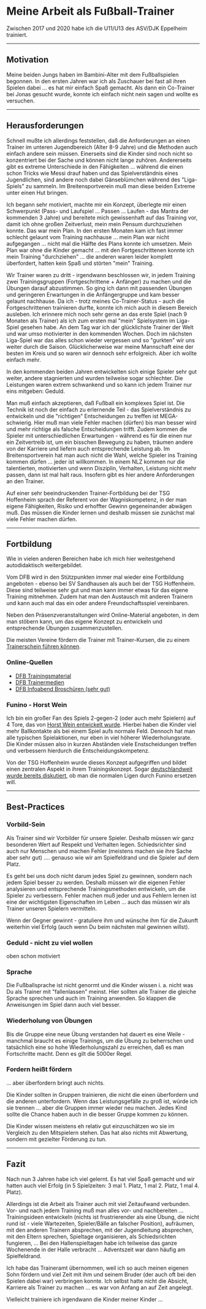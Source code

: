 # Meine Arbeit als Fußball-Trainer

Zwischen 2017 und 2020 habe ich die U11/U13 des ASV/DJK Eppelheim trainiert.

---

## Motivation

Meine beiden Jungs haben im Bambini-Alter mit dem Fußballspielen begonnen. In den ersten Jahren war ich als Zuschauer bei fast all ihren Spielen dabei ... es hat mir einfach Spaß gemacht. Als dann ein Co-Trainer bei Jonas gesucht wurde, konnte ich einfach nicht nein sagen und wollte es versuchen.

---

## Herausforderungen

Schnell mußte ich allerdings feststellen, daß die Anforderungen an einen Trainer im unteren Jugendbereich (Alter 8-9 Jahre) und die Methoden auch einfach andere sein müssen. Einerseits sind die Kinder sind noch nicht so konzentriert bei der Sache und können nicht lange zuhören. Andererseits gibt es extreme Unterschiede in den Fähigkeiten ... während die einen schon Tricks wie Messi drauf haben und das Spielverständnis eines Jugendlichen, sind andere noch dabei Gänseblümchen während des "Liga-Spiels" zu sammeln. Im Breitensportverein muß man diese beiden Extreme unter einen Hut bringen.

Ich begann sehr motiviert, machte mir ein Konzept, überlegte mir einen Schwerpunkt (Pass- und Laufspiel ... Passen ... Laufen - das Mantra der kommenden 3 Jahre) und bereitete mich gewissenhaft auf das Training vor, damit ich ohne großen Zeitverlust, mein mein Pensum durchzuziehen konnte. Das war mein Plan. In den ersten Monaten kam ich fast immer schlecht gelaunt vom Training nachhause ... mein Plan war nicht aufgegangen ... nicht mal die Hälfte des Plans konnte ich umsetzen. Mein Plan war ohne die Kinder gemacht ... mit den Fortgeschrittenen konnte ich mein Training "durchziehen" ... die anderen waren leider komplett überfordert, hatten kein Spaß und störten "mein" Training.

Wir Trainer waren zu dritt - irgendwann beschlossen wir, in jedem Training zwei Trainingsgruppen (Fortgeschrittene + Anfänger) zu machen und die Übungen darauf abzustimmen. So ging ich dann mit passenden Übungen und geringeren Erwartungen in die Anfängergruppe und kam besser gelaunt nachhause. Da ich - trotz meines Co-Trainer-Status - auch die Fortgeschrittenen trainieren durfte, konnte ich mich auch in diesem Bereich ausleben. Ich erinnere mich noch sehr gerne an das erste Spiel (nach 9 Monaten als Trainer) als ich zum ersten mal "mein" Spielsystem im Liga-Spiel gesehen habe. An dem Tag war ich der glücklichste Trainer der Welt und war umso motivierter in den kommenden Wochen. Doch im nächsten Liga-Spiel war das alles schon wieder vergessen und so "gurkten" wir uns weiter durch die Saison. Glücklicherweise war meine Mannschaft eine der besten im Kreis und so waren wir dennoch sehr erfolgreich. Aber ich wollte einfach mehr.

In den kommenden beiden Jahren entwickelten sich einige Spieler sehr gut weiter, andere stagnierten und wurden teilweise sogar schlechter. Die Leistungen waren extrem schwankend und so kann ich jedem Trainer nur eins mitgeben: Geduld.

Man muß einfach akzeptieren, daß Fußball ein komplexes Spiel ist. Die Technik ist noch der einfach zu erlernende Teil - das Spielverständnis zu entwickeln und die "richtigen" Entscheidungen zu treffen ist MEGA-schwierig. Hier muß man viele Fehler machen (dürfen) bis man besser wird und mehr richtige als falsche Entscheidungen trifft. Zudem kommen die Spieler mit unterschiedlichen Erwartungen - während es für die einen nur ein Zeitvertreib ist, um ein bisschen Bewegung zu haben, träumen andere von der Karriere und liefern auch entsprechende Leistung ab. Im Breitensportverein hat man auch nicht die Wahl, welche Spieler ins Training kommen dürfen ... jeder ist willkommen. In einem NLZ kommen nur die talentierten, motivierten und wenn Disziplin, Verhalten, Leistung nicht mehr passen, dann ist mal halt raus. Insofern gibt es hier andere Anforderungen an den Trainer.

Auf einer sehr beeindruckenden Trainer-Fortbildung bei der TSG Hoffenheim sprach der Referent von der Wagniskompetenz, in der man eigene Fähigkeiten, Risiko und erhoffter Gewinn gegeneinander abwägen muß. Das müssen die Kinder lernen und deshalb müssen sie zunächst mal viele Fehler machen dürfen.

---

## Fortbildung

Wie in vielen anderen Bereichen habe ich mich hier weitestgehend autodidaktisch weitergebildet.

Vom DFB wird in den Stützpunkten immer mal wieder eine Fortbildung angeboten - ebenso bei SV Sandhausen als auch bei der TSG Hoffenheim. Diese sind teilweise sehr gut und man kann immer etwas für das eigene Training mitnehmen. Zudem hat man den Austausch mit anderen Trainern und kann auch mal das ein oder andere Freundschaftsspiel vereinbaren.

Neben den Präsenzveranstaltungen wird Online-Material angeboten, in dem man stöbern kann, um das eigene Konzept zu entwickeln und entsprechende Übungen zusammenzustellen.

Die meisten Vereine fördern die Trainer mit Trainer-Kursen, die zu einem [Trainerschein führen können](https://www.badfv.de/files/Dokumente/3.00_QUALIFIZEIRUNG/Lehrgangsprogramm.pdf).

### Online-Quellen

* [DFB Trainingsmaterial](https://www.dfb.de/trainer/d-juniorin/training-online/trainingseinheiten/)
* [DFB Trainermedien](https://fussballtraining.com/)
* [DFB Infoabend Broschüren (sehr gut)](https://www.dfb.de/trainer/d-juniorin/artikel/online-blaetterfunktionen-aller-info-abende-634/)

### Funino - Horst Wein

Ich bin ein großer Fan des Spiels 2-gegen-2 (oder auch mehr Spielern) auf 4 Tore, das von [Horst Wein entwickelt wurde](https://thefalsefullback.de/2019/09/10/funino-spielintelligenz-und-die-idee-von-horst-wein/). Hierbei haben die Kinder viel mehr Ballkontakte als bei einem Spiel aufs normale Feld. Dennoch hat man alle typischen Spielaktionen, nur eben in viel höherer Wiederholungsrate. Die Kinder müssen also in kurzen Abständen viele Enstscheidungen treffen und verbessern hierdurch die Entscheidungskompetenz.

Von der TSG Hoffenheim wurde dieses Konzept aufgegriffen und bildet einen zentralen Aspekt in ihrem Trainingskonzept. Sogar [deutschlandweit wurde bereits diskutiert](https://www.swr.de/sport/fussball/artikel-funino-zukunft-des-kinderfussballs-100.html), ob man die normalen Ligen durch Funino ersetzen will.

---

## Best-Practices

### Vorbild-Sein

Als Trainer sind wir Vorbilder für unsere Spieler. Deshalb müssen wir ganz besonderen Wert auf Respekt und Verhalten legen. Schiedsrichter sind auch nur Menschen und machen Fehler (meistens machen sie ihre Sache aber sehr gut) .... genauso wie wir am Spielfeldrand und die Spieler auf dem Platz.

Es geht bei uns doch nicht darum jedes Spiel zu gewinnen, sondern nach jedem Spiel besser zu werden. Deshalb müssen wir die eigenen Fehler analysieren und entsprechende Trainingsmethoden entwickeln, um die Spieler zu verbessern. Fehler machen muß jeder und aus Fehlern lernen ist eine der wichtigsten Eigenschaften im Leben ... auch das müssen wir als Trainer unseren Spielern vermitteln.

Wenn der Gegner gewinnt - gratuliere ihm und wünsche ihm für die Zukunft weiterhin viel Erfolg (auch wenn Du beim nächsten mal gewinnen willst).

### Geduld - nicht zu viel wollen

oben schon motiviert

### Sprache

Die Fußballsprache ist nicht genormt und die Kinder wissen i. a. nicht was Du als Trainer mit "fallenlassen" meinst. Hier sollten alle Trainer die gleiche Sprache sprechen und auch im Training anwenden. So klappen die Anweisungen im Spiel dann auch viel besser.

### Wiederholung von Übungen

Bis die Gruppe eine neue Übung verstanden hat dauert es eine Weile - manchmal braucht es einige Trainings, um die Übung zu beherrschen und tatsächlich eine so hohe Wiederholungszahl zu erreichen, daß es man Fortschritte macht. Denn es gilt die 5000er Regel.

### Fordern heißt fördern

... aber überfordern bringt auch nichts.

Die Kinder sollten in Gruppen trainieren, die nicht die einen überfordern und die anderen unterfordern. Wenn das Leistungsgefälle zu groß ist, würde ich sie trennen ... aber die Gruppen immer wieder neu machen. Jedes Kind sollte die Chance haben auch in die besser Gruppe kommen zu können.

Die Kinder wissen meistens eh relativ gut einzuschätzen wo sie im Vergleich zu den Mitspielern stehen. Das hat also nichts mit Abwertung, sondern mit gezielter Förderung zu tun.

---

## Fazit

Nach nun 3 Jahren habe ich viel gelernt. Es hat viel Spaß gemacht und wir hatten auch viel Erfolg (in 5 Spielzeiten: 3 mal 1. Platz, 1 mal 2. Platz, 1 mal 4. Platz).

Allerdings ist die Arbeit als Trainer auch mit viel Zeitaufwand verbunden. Vor- und nach jedem Training muß man alles vor- und nachbereiten ... Trainingsideen entwickeln (nichts ist frustrierender als eine Übung, die nicht rund ist - viele Wartezeiten, Spieler/Bälle an falscher Position), aufräumen, mit den anderen Trainern absprechen, mit der Jugendleitung absprechen, mit den Eltern sprechen, Spieltage organisieren, als Schiedsrichten fungieren, ... Bei den Hallenspieltagen habe ich teilweise das ganze Wochenende in der Halle verbracht ... Adventszeit war dann häufig am Spielfeldrand.

Ich habe das Traineramt übernommen, weil ich so auch meinen eigenen Sohn fördern und viel Zeit mit ihm und seinem Bruder (der auch oft bei den Spielen dabei war) verbringen konnte. Ich selbst hatte nicht die Absicht, Karriere als Trainer zu machen ... es war von Anfang an auf Zeit angelegt.

Vielleicht trainiere ich irgendwann die Kinder meiner Kinder ...
